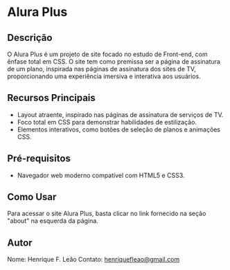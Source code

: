 # Alura Plus

## Descrição
O Alura Plus é um projeto de site focado no estudo de Front-end, com ênfase total em CSS. O site tem como premissa ser a página de assinatura de um plano, inspirada nas páginas de assinatura dos sites de TV, proporcionando uma experiência imersiva e interativa aos usuários.

## Recursos Principais
- Layout atraente, inspirado nas páginas de assinatura de serviços de TV.
- Foco total em CSS para demonstrar habilidades de estilização.
- Elementos interativos, como botões de seleção de planos e animações CSS.

## Pré-requisitos
- Navegador web moderno compatível com HTML5 e CSS3.

## Como Usar
Para acessar o site Alura Plus, basta clicar no link fornecido na seção "about" na esquerda da página.

## Autor
Nome: Henrique F. Leão 
Contato: henriquefleao@gmail.com
